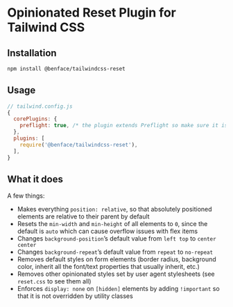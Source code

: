 # Opinionated Reset Plugin for Tailwind CSS

## Installation

```bash
npm install @benface/tailwindcss-reset
```

## Usage

```js
// tailwind.config.js
{
  corePlugins: {
    preflight: true, /* the plugin extends Preflight so make sure it is not disabled */
  },
  plugins: [
    require('@benface/tailwindcss-reset'),
  ],
}
```

## What it does

A few things:

- Makes everything `position: relative`, so that absolutely positioned elements are relative to their parent by default
- Resets the `min-width` and `min-height` of all elements to `0`, since the default is `auto` which can cause overflow issues with flex items
- Changes `background-position`’s default value from `left top` to `center center`
- Changes `background-repeat`’s default value from `repeat` to `no-repeat`
- Removes default styles on form elements (border radius, background color, inherit all the font/text properties that usually inherit, etc.)
- Removes other opinionated styles set by user agent stylesheets (see `reset.css` to see them all)
- Enforces `display: none` on `[hidden]` elements by adding `!important` so that it is not overridden by utility classes
